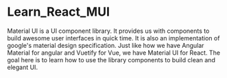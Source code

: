 # Learn_React_MUI


Material UI is a UI component library. It provides us with components to build awesome user interfaces in quick time. It is also an implementation of google's material design specification. Just like how we have Angular Material for angular and Vuetify for Vue, we have Material UI for React. The goal here is to learn how to use the library components to build clean and elegant UI.
